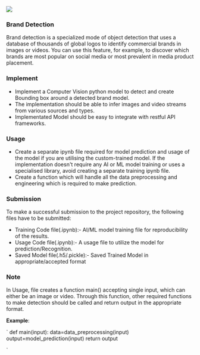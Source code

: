 <img src="https://flovv.github.io/figures/post21/flickr27-sample.png">

### Brand Detection

Brand detection is a specialized mode of object detection that uses a database of thousands of global logos to identify commercial brands in images or videos. You can use this feature, for example, to discover which brands are most popular on social media or most prevalent in media product placement.


### Implement

* Implement a Computer Vision python model to detect and create Bounding box around a detected brand model.
* The implementation should be able to infer images and video streams from various sources and types.
* Implementated Model should be easy to integrate with restful API frameworks.


### Usage

* Create a separate ipynb file required for model prediction and usage of the model if you are utilising the custom-trained model. If the implementation doesn't require any AI or ML model training or uses a specialised library, avoid creating a separate training ipynb file.
* Create a function which will handle all the data preprocessing and engineering which is required to make prediction.

### Submission

To make a successful submission to the project repository, the following files have to be submitted:

* Training Code file(.ipynb):- AI/ML model training file for reproducibility of the results.
* Usage Code file(.ipynb):- A usage file to utilize the model for prediction/Recognition.
* Saved Model file(.h5/.pickle):- Saved Trained Model in appropriate/accepted format

### Note

In Usage, file creates a function main() accepting single input, which can either be an image or video. Through this function, other required functions to make detection should be called and return output in the appropriate format.

**Example**:

`
def main(input):
    data=data_preprocessing(input)
    output=model_prediction(input)
    return output
    
`
